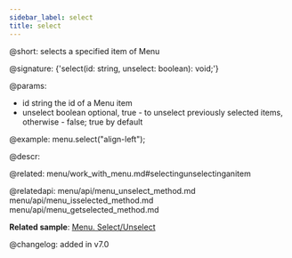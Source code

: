 ```yaml
---
sidebar_label: select
title: select
---          
```


@short: selects a specified item of Menu

@signature: {'select(id: string, unselect: boolean): void;'}

@params:
- id	string      the id of a Menu item
- unselect	boolean   optional, true - to unselect previously selected items, otherwise - false; true by default

@example:
menu.select("align-left");



@descr:

@related: menu/work_with_menu.md#selectingunselectinganitem

@relatedapi:
menu/api/menu_unselect_method.md
menu/api/menu_isselected_method.md
menu/api/menu_getselected_method.md


**Related sample**: [Menu. Select/Unselect](https://snippet.dhtmlx.com/9qqah8ex)

@changelog:
added in v7.0

